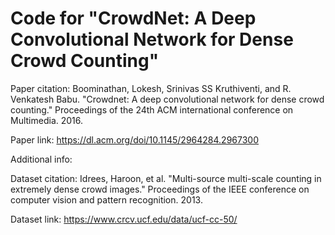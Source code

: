 # Code for "CrowdNet: A Deep Convolutional Network for Dense Crowd Counting"

Paper citation: Boominathan, Lokesh, Srinivas SS Kruthiventi, and R. Venkatesh Babu. "Crowdnet: A deep convolutional network for dense crowd counting." Proceedings of the 24th ACM international conference on Multimedia. 2016.

Paper link: https://dl.acm.org/doi/10.1145/2964284.2967300

Additional info:

Dataset citation: Idrees, Haroon, et al. "Multi-source multi-scale counting in extremely dense crowd images." Proceedings of the IEEE conference on computer vision and pattern recognition. 2013.

Dataset link: https://www.crcv.ucf.edu/data/ucf-cc-50/
